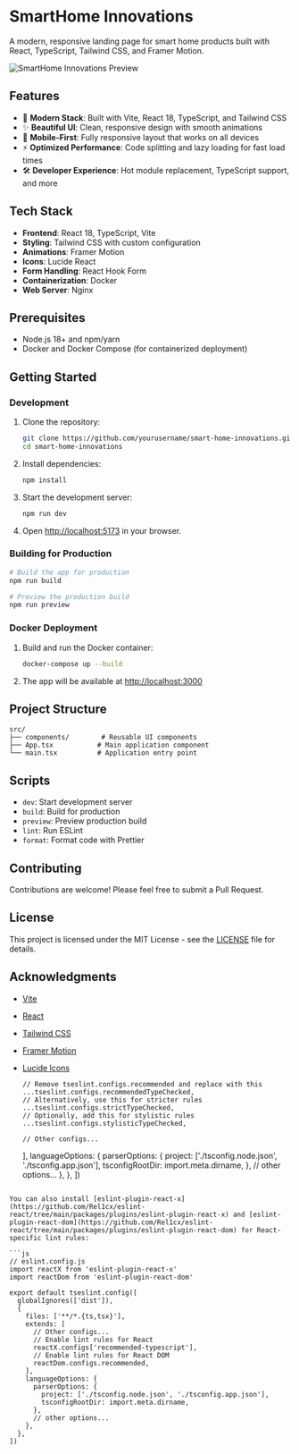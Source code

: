 # SmartHome Innovations

A modern, responsive landing page for smart home products built with React, TypeScript, Tailwind CSS, and Framer Motion.

![SmartHome Innovations Preview](https://images.unsplash.com/photo-1558002038-1055907df827?ixlib=rb-4.0.3&ixid=M3wxMjA3fDB8MHxwaG90by1wYWdlfHx8fGVufDB8fHx8fA%3D%3D&auto=format&fit=crop&w=1470&q=80)

## Features

- 🚀 **Modern Stack**: Built with Vite, React 18, TypeScript, and Tailwind CSS
- ✨ **Beautiful UI**: Clean, responsive design with smooth animations
- 📱 **Mobile-First**: Fully responsive layout that works on all devices
- ⚡ **Optimized Performance**: Code splitting and lazy loading for fast load times
- 🛠 **Developer Experience**: Hot module replacement, TypeScript support, and more

## Tech Stack

- **Frontend**: React 18, TypeScript, Vite
- **Styling**: Tailwind CSS with custom configuration
- **Animations**: Framer Motion
- **Icons**: Lucide React
- **Form Handling**: React Hook Form
- **Containerization**: Docker
- **Web Server**: Nginx

## Prerequisites

- Node.js 18+ and npm/yarn
- Docker and Docker Compose (for containerized deployment)

## Getting Started

### Development

1. Clone the repository:
   ```bash
   git clone https://github.com/yourusername/smart-home-innovations.git
   cd smart-home-innovations
   ```

2. Install dependencies:
   ```bash
   npm install
   ```

3. Start the development server:
   ```bash
   npm run dev
   ```

4. Open [http://localhost:5173](http://localhost:5173) in your browser.

### Building for Production

```bash
# Build the app for production
npm run build

# Preview the production build
npm run preview
```

### Docker Deployment

1. Build and run the Docker container:
   ```bash
   docker-compose up --build
   ```

2. The app will be available at [http://localhost:3000](http://localhost:3000)

## Project Structure

```
src/
├── components/        # Reusable UI components
├── App.tsx           # Main application component
└── main.tsx          # Application entry point
```

## Scripts

- `dev`: Start development server
- `build`: Build for production
- `preview`: Preview production build
- `lint`: Run ESLint
- `format`: Format code with Prettier

## Contributing

Contributions are welcome! Please feel free to submit a Pull Request.

## License

This project is licensed under the MIT License - see the [LICENSE](LICENSE) file for details.

## Acknowledgments

- [Vite](https://vitejs.dev/)
- [React](https://reactjs.org/)
- [Tailwind CSS](https://tailwindcss.com/)
- [Framer Motion](https://www.framer.com/motion/)
- [Lucide Icons](https://lucide.dev/)

      // Remove tseslint.configs.recommended and replace with this
      ...tseslint.configs.recommendedTypeChecked,
      // Alternatively, use this for stricter rules
      ...tseslint.configs.strictTypeChecked,
      // Optionally, add this for stylistic rules
      ...tseslint.configs.stylisticTypeChecked,

      // Other configs...
    ],
    languageOptions: {
      parserOptions: {
        project: ['./tsconfig.node.json', './tsconfig.app.json'],
        tsconfigRootDir: import.meta.dirname,
      },
      // other options...
    },
  },
])
```

You can also install [eslint-plugin-react-x](https://github.com/Rel1cx/eslint-react/tree/main/packages/plugins/eslint-plugin-react-x) and [eslint-plugin-react-dom](https://github.com/Rel1cx/eslint-react/tree/main/packages/plugins/eslint-plugin-react-dom) for React-specific lint rules:

```js
// eslint.config.js
import reactX from 'eslint-plugin-react-x'
import reactDom from 'eslint-plugin-react-dom'

export default tseslint.config([
  globalIgnores(['dist']),
  {
    files: ['**/*.{ts,tsx}'],
    extends: [
      // Other configs...
      // Enable lint rules for React
      reactX.configs['recommended-typescript'],
      // Enable lint rules for React DOM
      reactDom.configs.recommended,
    ],
    languageOptions: {
      parserOptions: {
        project: ['./tsconfig.node.json', './tsconfig.app.json'],
        tsconfigRootDir: import.meta.dirname,
      },
      // other options...
    },
  },
])
```
